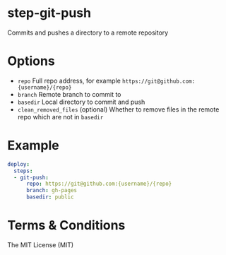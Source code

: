 # step-git-push

Commits and pushes a directory to a remote repository

# Options

- `repo` Full repo address, for example `https://git@github.com:{username}/{repo}`
- `branch` Remote branch to commit to
- `basedir` Local directory to commit and push
- `clean_removed_files` (optional) Whether to remove files in the remote repo which are not in `basedir`

# Example

```yaml
deploy:
  steps:
  - git-push:
      repo: https://git@github.com:{username}/{repo}
      branch: gh-pages
      basedir: public
```

# Terms & Conditions

The MIT License (MIT)
